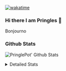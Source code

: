 [![wakatime](https://wakatime.com/badge/user/abd317df-612e-44b4-8787-15db7b574b2f.svg)](https://wakatime.com/@abd317df-612e-44b4-8787-15db7b574b2f)
### Hi there I am Pringles 👋

Bonjourno

### Github Stats
![PringlePot' Github Stats](https://github-readme-stats.vercel.app/api?username=PringlePot&show_icons=true&theme=dark&count_private=true)

<details>
  <summary>Detailed Stats</summary>
    
<!--START_SECTION:waka-->
![Code Time](http://img.shields.io/badge/Code%20Time-428%20hrs%2042%20mins-blue)

![Profile Views](http://img.shields.io/badge/Profile%20Views-8-blue)

![Lines of code](https://img.shields.io/badge/From%20Hello%20World%20I%27ve%20Written-110%20Thousand%20lines%20of%20code-blue)

**🐱 My GitHub Data** 

> 🏆 167 Contributions in the Year 2022
 > 
> 📦 90.6 kB Used in GitHub's Storage 
 > 
> 💼 Opted to Hire
 > 
> 📜 10 Public Repositories 
 > 
> 🔑 11 Private Repositories  
 > 
**I'm an Early 🐤** 

```text
🌞 Morning    143 commits    ████░░░░░░░░░░░░░░░░░░░░░   17.92% 
🌆 Daytime    322 commits    ██████████░░░░░░░░░░░░░░░   40.35% 
🌃 Evening    333 commits    ██████████░░░░░░░░░░░░░░░   41.73% 
🌙 Night      0 commits      ░░░░░░░░░░░░░░░░░░░░░░░░░   0.0%

```
📅 **I'm Most Productive on Sunday** 

```text
Monday       167 commits    █████░░░░░░░░░░░░░░░░░░░░   20.93% 
Tuesday      72 commits     ██░░░░░░░░░░░░░░░░░░░░░░░   9.02% 
Wednesday    87 commits     ██░░░░░░░░░░░░░░░░░░░░░░░   10.9% 
Thursday     103 commits    ███░░░░░░░░░░░░░░░░░░░░░░   12.91% 
Friday       58 commits     █░░░░░░░░░░░░░░░░░░░░░░░░   7.27% 
Saturday     135 commits    ████░░░░░░░░░░░░░░░░░░░░░   16.92% 
Sunday       176 commits    █████░░░░░░░░░░░░░░░░░░░░   22.06%

```


📊 **This Week I Spent My Time On** 

```text
⌚︎ Time Zone: Europe/Amsterdam

💬 Programming Languages: 
TypeScript               12 hrs 21 mins      ████████████░░░░░░░░░░░░░   48.58% 
Go                       9 hrs 59 mins       █████████░░░░░░░░░░░░░░░░   39.25% 
CSS                      1 hr 33 mins        █░░░░░░░░░░░░░░░░░░░░░░░░   6.1% 
HTML                     37 mins             ░░░░░░░░░░░░░░░░░░░░░░░░░   2.46% 
Text                     16 mins             ░░░░░░░░░░░░░░░░░░░░░░░░░   1.09%

🔥 Editors: 
WebStorm                 13 hrs 21 mins      █████████████░░░░░░░░░░░░   52.52% 
GoLand                   11 hrs 51 mins      ███████████░░░░░░░░░░░░░░   46.6% 
Sublime Text             13 mins             ░░░░░░░░░░░░░░░░░░░░░░░░░   0.88%

🐱‍💻 Projects: 
Frontend                 13 hrs 33 mins      █████████████░░░░░░░░░░░░   53.26% 
Backend                  9 hrs 55 mins       █████████░░░░░░░░░░░░░░░░   39.03% 
Viewer                   1 hr 57 mins        ██░░░░░░░░░░░░░░░░░░░░░░░   7.71%

💻 Operating System: 
Windows                  25 hrs 13 mins      ████████████████████████░   99.12% 
Mac                      13 mins             ░░░░░░░░░░░░░░░░░░░░░░░░░   0.88%

```

**I Mostly Code in Java** 

```text
Java                     7 repos             ███████████░░░░░░░░░░░░░░   43.75% 
JavaScript               2 repos             ███░░░░░░░░░░░░░░░░░░░░░░   12.5% 
TypeScript               2 repos             ███░░░░░░░░░░░░░░░░░░░░░░   12.5% 
Python                   1 repo              █░░░░░░░░░░░░░░░░░░░░░░░░   6.25% 
Kotlin                   1 repo              █░░░░░░░░░░░░░░░░░░░░░░░░   6.25%

```


**Timeline**

![Chart not found](https://raw.githubusercontent.com/PringlePot/PringlePot/main/charts/bar_graph.png) 


 Last Updated on 19/02/2022 00:50:28 UTC
<!--END_SECTION:waka-->

</details>
